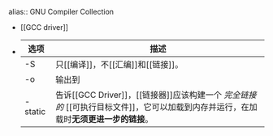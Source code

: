 alias:: GNU Compiler Collection

- [[GCC driver]]
- |选项|描述|
  |--|--|
  |-S|只[[编译]]，不[[汇编]]和[[链接]]。|
  |-o <file>|输出到 <file>|
  |-static|告诉[[GCC Driver]]，[[链接器]]应该构建一个 *完全链接的* [[可执行目标文件]]，它可以加载到内存并运行，在加载时**无须更进一步的链接**。|